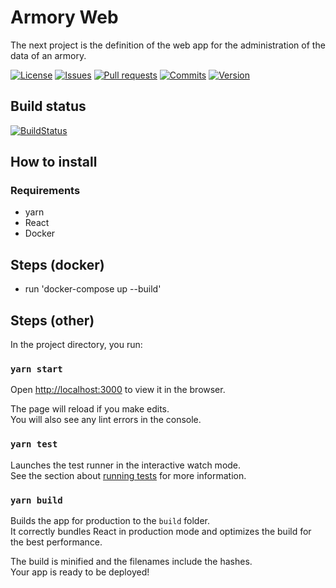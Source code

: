 # Armory Web

The next project is the definition of the web app for the administration of the data of an armory.

[![License](https://img.shields.io/github/license/cantte/Armory.Web)](https://github.com/cantte/Armory.Web/blob/master/LICENSE)
[![Issues](https://img.shields.io/github/issues/cantte/Armory.Web)](https://github.com/cantte/Armory.Web/issues)
[![Pull requests](https://img.shields.io/github/issues-pr/cantte/Armory.Web)](https://github.com/cantte/Armory.Web/pulls)
[![Commits](https://img.shields.io/github/commit-activity/m/cantte/Armory.Web)](https://github.com/cantte/Armory.Web/commits)
[![Version](https://img.shields.io/github/v/tag/cantte/Armory.Web)](https://github.com/cantte/Armory.Web/releases)

## Build status
[![BuildStatus](https://img.shields.io/github/workflow/status/cantte/Armory.Web/Node.js%20CI)](https://github.com/cantte/Armory.Web/actions/workflows/node.js.yml)

## How to install

### Requirements
- yarn
- React
- Docker

## Steps (docker)
- run 'docker-compose up --build'

## Steps (other)
In the project directory, you run:

### `yarn start`
Open [http://localhost:3000](http://localhost:3000) to view it in the browser.

The page will reload if you make edits.<br />
You will also see any lint errors in the console.

### `yarn test`

Launches the test runner in the interactive watch mode.<br />
See the section about [running tests](https://facebook.github.io/create-react-app/docs/running-tests) for more information.

### `yarn build`

Builds the app for production to the `build` folder.<br />
It correctly bundles React in production mode and optimizes the build for the best performance.

The build is minified and the filenames include the hashes.<br />
Your app is ready to be deployed!
